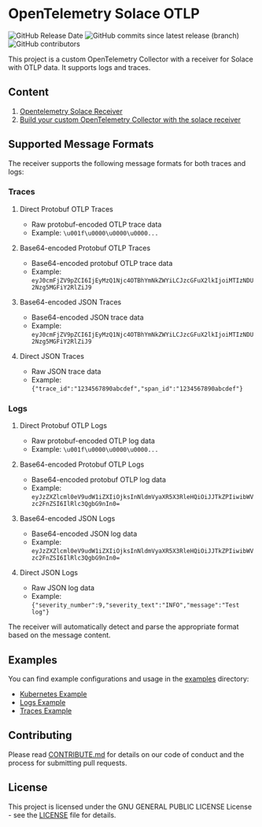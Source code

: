 # OpenTelemetry Solace OTLP

![GitHub Release Date](https://img.shields.io/github/release-date/thinkportrepo/opentelemetry-solace-otlp)
![GitHub commits since latest release (branch)](https://img.shields.io/github/commits-since/thinkportrepo/opentelemetry-solace-otlp/latest/main)
![GitHub contributors](https://img.shields.io/github/contributors/thinkportrepo/opentelemetry-solace-otlp)


This project is a custom OpenTelemetry Collector with a receiver for Solace with OTLP data. 
It supports logs and traces.

## Content

1. [Opentelemetry Solace Receiver](./receiver/solaceotlpreceiver/README.md)
2. [Build your custom OpenTelemetry Collector with the solace receiver](./collector/README.md)

## Supported Message Formats

The receiver supports the following message formats for both traces and logs:

### Traces
1. Direct Protobuf OTLP Traces
   - Raw protobuf-encoded OTLP trace data
   - Example: `\u001f\u0000\u0000\u0000...`

2. Base64-encoded Protobuf OTLP Traces
   - Base64-encoded protobuf OTLP trace data
   - Example: `eyJ0cmFjZV9pZCI6IjEyMzQ1Njc4OTBhYmNkZWYiLCJzcGFuX2lkIjoiMTIzNDU2Nzg5MGFiY2RlZiJ9`

3. Base64-encoded JSON Traces
   - Base64-encoded JSON trace data
   - Example: `eyJ0cmFjZV9pZCI6IjEyMzQ1Njc4OTBhYmNkZWYiLCJzcGFuX2lkIjoiMTIzNDU2Nzg5MGFiY2RlZiJ9`

4. Direct JSON Traces
   - Raw JSON trace data
   - Example: `{"trace_id":"1234567890abcdef","span_id":"1234567890abcdef"}`

### Logs
1. Direct Protobuf OTLP Logs
   - Raw protobuf-encoded OTLP log data
   - Example: `\u001f\u0000\u0000\u0000...`

2. Base64-encoded Protobuf OTLP Logs
   - Base64-encoded protobuf OTLP log data
   - Example: `eyJzZXZlcml0eV9udW1iZXIiOjksInNldmVyaXR5X3RleHQiOiJJTkZPIiwibWVzc2FnZSI6IlRlc3QgbG9nIn0=`

3. Base64-encoded JSON Logs
   - Base64-encoded JSON log data
   - Example: `eyJzZXZlcml0eV9udW1iZXIiOjksInNldmVyaXR5X3RleHQiOiJJTkZPIiwibWVzc2FnZSI6IlRlc3QgbG9nIn0=`

4. Direct JSON Logs
   - Raw JSON log data
   - Example: `{"severity_number":9,"severity_text":"INFO","message":"Test log"}`

The receiver will automatically detect and parse the appropriate format based on the message content.

## Examples

You can find example configurations and usage in the [examples](./examples) directory:

- [Kubernetes Example](./examples/k8s/)
- [Logs Example](./examples/logs/)
- [Traces Example](./examples/traces/)

## Contributing

Please read [CONTRIBUTE.md](CONTRIBUTE.md) for details on our code of conduct and the process for submitting pull requests.

## License

This project is licensed under the GNU GENERAL PUBLIC LICENSE License - see the [LICENSE](LICENSE) file for details. 
